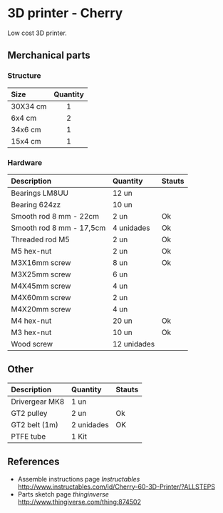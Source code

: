 # 3D printer - Cherry
Low cost 3D printer.

## Merchanical parts  

### Structure 

|  **Size**   |  **Quantity** |
|:--------------|:---------------:|
|  30X34 cm      | 1               |
|  6x4 cm        | 2               |
|  34x6 cm       | 1               |
|  15x4 cm       | 1               |

### Hardware

| **Description**       | **Quantity** | **Stauts** |
|:----------------------|:-------------|:-----------|
| Bearings  LM8UU | 12 un ||
| Bearing 624zz | 10 un ||
| Smooth rod 8 mm - 22cm | 2 un     | Ok |
| Smooth rod 8 mm - 17,5cm |4 unidades | Ok|
| Threaded rod M5 | 2 un | Ok |
| M5 hex-nut | 2 un | Ok |
| M3X16mm screw | 8 un | Ok |
| M3X25mm screw | 6 un ||
| M4X45mm screw | 4 un ||
| M4X60mm screw | 2 un ||
| M4X20mm screw | 4 un ||
| M4 hex-nut | 20 un | Ok |
| M3 hex-nut | 10 un | Ok |
| Wood screw | 12 unidades ||

## Other 
| **Description**       | **Quantity** | **Stauts** |
|:----------------------|:---------------|:-|
| Drivergear MK8 | 1 un | |
| GT2 pulley | 2 un | Ok |
| GT2 belt (1m) | 2 unidades | OK | 
| PTFE tube  | 1 Kit ||




## References
* Assemble instructions page _Instructables_ <http://www.instructables.com/id/Cherry-60-3D-Printer/?ALLSTEPS> 
* Parts sketch page _thinginverse_ <http://www.thingiverse.com/thing:874502> 

